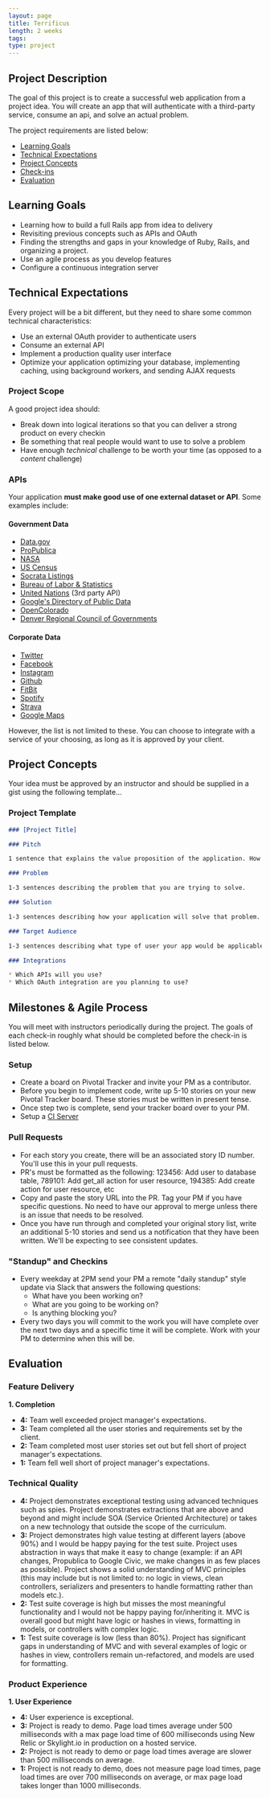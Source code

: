 ```yaml
---
layout: page
title: Terrificus
length: 2 weeks
tags:
type: project
---
```


## Project Description

The goal of this project is to create a successful web application from a project idea. You will create an app that will authenticate with a third-party service, consume an api, and solve an actual problem.

The project requirements are listed below:

* [Learning Goals](#learning-goals)
* [Technical Expectations](#technical-expectations)
* [Project Concepts](#project-concepts)
* [Check-ins](#check-ins-and-milestones)
* [Evaluation](#evaluation)

## <a name="learning-goals"></a> Learning Goals

* Learning how to build a full Rails app from idea to delivery
* Revisiting previous concepts such as APIs and OAuth
* Finding the strengths and gaps in your knowledge of Ruby, Rails, and organizing
a project.
* Use an agile process as you develop features
* Configure a continuous integration server

## <a name="technical-expectations"> Technical Expectations

Every project will be a bit different, but they need to share some
common technical characteristics:

* Use an external OAuth provider to authenticate users
* Consume an external API
* Implement a production quality user interface
* Optimize your application optimizing your database, implementing caching, using background workers, and sending AJAX requests

### Project Scope

A good project idea should:

* Break down into logical iterations so that you can deliver a strong product on  every checkin
* Be something that real people would want to use to solve a problem
* Have enough *technical* challenge to be worth your time (as opposed to a *content* challenge)

### APIs

Your application **must make good use of one external dataset or API**. Some examples include:

#### Government Data

* [Data.gov](https://www.data.gov/)
* [ProPublica](http://www.propublica.org/tools/)
* [NASA](http://data.nasa.gov/api-info/)
* [US Census](http://www.census.gov/data/developers/data-sets.html)
* [Socrata Listings](https://opendata.socrata.com/dataset/Socrata-Customer-Spotlights/6wk3-4ija)
* [Bureau of Labor & Statistics](http://www.bls.gov/developers/api_ruby.htm)
* [United Nations](https://www.undata-api.org/) (3rd party API)
* [Google's Directory of Public Data](http://www.google.com/publicdata/directory)
* [OpenColorado](http://data.opencolorado.org/)
* [Denver Regional Council of Governments](https://drcog.org/services-and-resources/data-maps-and-modeling)

#### Corporate Data

* [Twitter](https://dev.twitter.com)
* [Facebook](https://developers.facebook.com)
* [Instagram](https://instagram.com/developer)
* [Github](https://developer.github.com/v3)
* [FitBit](https://dev.fitbit.com)
* [Spotify](https://developer.spotify.com/web-api)
* [Strava](https://www.strava.com/developers)
* [Google Maps](https://developers.google.com/maps)

However, the list is not limited to these. You can choose to integrate with a service of your choosing, as long as it is approved by your client.

## <a name="project-concepts"></a> Project Concepts

Your idea must be approved by an instructor and should be supplied in a gist using the following template...

### Project Template

```markdown
### [Project Title]

### Pitch

1 sentence that explains the value proposition of the application. How would you explain it to a potential business partner, team member, or investor?

### Problem

1-3 sentences describing the problem that you are trying to solve.

### Solution

1-3 sentences describing how your application will solve that problem.

### Target Audience

1-3 sentences describing what type of user your app would be applicable to.

### Integrations

* Which APIs will you use?
* Which OAuth integration are you planning to use?
```

## Milestones & Agile Process

You will meet with instructors periodically during the project. The goals of each check-in roughly what should be completed before the check-in is listed below.

### Setup

* Create a board on Pivotal Tracker and invite your PM as a contributor.
* Before you begin to implement code, write up 5-10 stories on your new Pivotal Tracker board. These stories must be written in present tense.
* Once step two is complete, send your tracker board over to your PM.
* Setup a [CI Server](http://backend.turing.io/module3/lessons/ci_and_staging_environments)

### Pull Requests

* For each story you create, there will be an associated story ID number. You'll use this in your pull requests.
* PR's must be formatted as the following: 123456: Add user to database table, 789101: Add get_all action for user resource, 194385: Add create action for user resource, etc
* Copy and paste the story URL into the PR. Tag your PM if you have specific questions. No need to have our approval to merge unless there is an issue that needs to be resolved.
* Once you have run through and completed your original story list, write an additional 5-10 stories and send us a notification that they have been written. We'll be expecting to see consistent updates.

### "Standup" and Checkins

* Every weekday at 2PM send your PM a remote "daily standup" style update via Slack that answers the following questions:
  * What have you been working on?
  * What are you going to be working on?
  * Is anything blocking you?
* Every two days you will commit to the work you will have complete over the next two days and a specific time it will be complete. Work with your PM to determine when this will be.

## <a name="evaluation"></a> Evaluation


### Feature Delivery

**1. Completion**
* **4:** Team well exceeded project manager's expectations.
* **3:** Team completed all the user stories and requirements set by the client.
* **2:** Team completed most user stories set out but fell short of project manager's expectations.
* **1:** Team fell well short of project manager's expectations.

### Technical Quality

* **4:** Project demonstrates exceptional testing using advanced techniques such as spies. Project demonstrates extractions that are above and beyond and might include SOA (Service Oriented Architecture) or takes on a new technology that outside the scope of the curriculum.
* **3:** Project demonstrates high value testing at different layers (above 90%) and I would be happy paying for the test suite. Project uses abstraction in ways that make it easy to change (example: if an API changes, Propublica to Google Civic, we make changes in as few places as possible). Project shows a solid understanding of MVC principles (this may include but is not limited to: no logic in views, clean controllers, serializers and presenters to handle formatting rather than models etc.).
* **2:** Test suite coverage is high but misses the most meaningful functionality and I would not be happy paying for/inheriting it. MVC is overall good but might have logic or hashes in views, formatting in models, or controllers with complex logic.
* **1:** Test suite coverage is low (less than 80%). Project has significant gaps in understanding of MVC and with several examples of logic or hashes in view, controllers remain un-refactored, and models are used for formatting.

### Product Experience

**1. User Experience**

* **4:** User experience is exceptional.
* **3:** Project is ready to demo. Page load times average under 500 milliseconds with a max page load time of 600 milliseconds using New Relic or Skylight.io in production on a hosted service.
* **2:** Project is not ready to demo or page load times average are slower than 500 milliseconds on average.
* **1:** Project is not ready to demo, does not measure page load times, page load times are over 700 milliseconds on average, or max page load takes longer than 1000 milliseconds.
